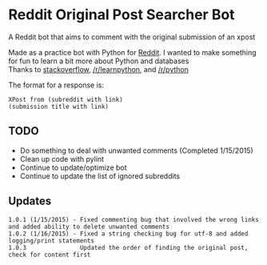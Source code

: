 # Reddit Original Post Searcher Bot
A Reddit bot that aims to comment with the original submission of an xpost  

Made as a practice bot with Python for [Reddit](http://www.reddit.com/). I wanted to make something for fun to learn a bit more about Python and databases   
Thanks to [stackoverflow](http://stackoverflow.com/), [/r/learnpython](http://www.reddit.com/r/learnpython), and [/r/python](http://www.reddit.com/r/python)

The format for a response is:
```
XPost from (subreddit with link)  
(submission title with link)
```

## TODO
- Do something to deal with unwanted comments (Completed 1/15/2015)
- Clean up code with pylint
- Continue to update/optimize bot
- Continue to update the list of ignored subreddits

## Updates
```
1.0.1 (1/15/2015) - Fixed commenting bug that involved the wrong links and added ability to delete unwanted comments  
1.0.2 (1/16/2015) - Fixed a string checking bug for utf-8 and added logging/print statements  
1.0.3               Updated the order of finding the original post, check for content first
```
